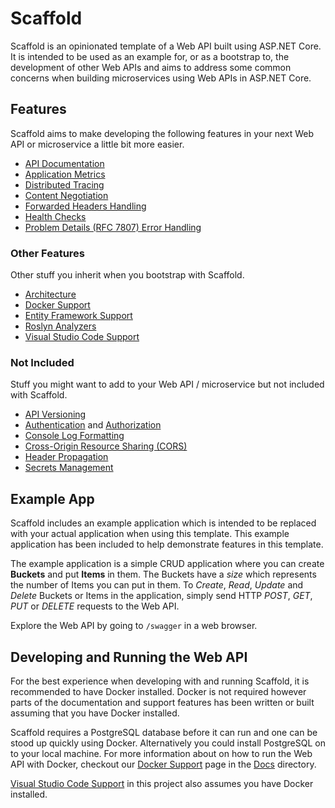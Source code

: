 # Scaffold

Scaffold is an opinionated template of a Web API built using ASP.NET Core. It is intended to be used as an example for, or as a bootstrap to, the development of other Web APIs and aims to address some common concerns when building microservices using Web APIs in ASP.NET Core.

## Features

Scaffold aims to make developing the following features in your next Web API or microservice a little bit more easier.

- [API Documentation](Docs/ApiDocumentation.md)
- [Application Metrics](Docs/ApplicationMetrics.md)
- [Distributed Tracing](Docs/DistributedTracing.md)
- [Content Negotiation](Docs/ContentNegotiation.md)
- [Forwarded Headers Handling](Docs/ForwardedHeadersHandling.md)
- [Health Checks](Docs/HealthChecks.md)
- [Problem Details (RFC 7807) Error Handling](Docs/ProblemDetails.md)

### Other Features

Other stuff you inherit when you bootstrap with Scaffold.

- [Architecture](Docs/Architecture.md)
- [Docker Support](Docs/Docker.md)
- [Entity Framework Support](Docs/EntityFramework.md)
- [Roslyn Analyzers](Docs/RoslynAnalyzers.md)
- [Visual Studio Code Support](Docs/VisualStudioCode.md)

### Not Included

Stuff you might want to add to your Web API / microservice but not included with Scaffold.

- [API Versioning](https://github.com/Microsoft/aspnet-api-versioning)
- [Authentication](https://docs.microsoft.com/aspnet/core/security/authentication) and [Authorization](https://docs.microsoft.com/aspnet/core/security/authorization)
- [Console Log Formatting](https://docs.microsoft.com/dotnet/core/extensions/console-log-formatter)
- [Cross-Origin Resource Sharing (CORS)](https://docs.microsoft.com/aspnet/core/security/cors)
- [Header Propagation](https://docs.microsoft.com/aspnet/core/fundamentals/http-requests#header-propagation-middleware)
- [Secrets Management](https://docs.microsoft.com/aspnet/core/security/app-secrets)

## Example App

Scaffold includes an example application which is intended to be replaced with your actual application when using this template. This example application has been included to help demonstrate features in this template.

The example application is a simple CRUD application where you can create **Buckets** and put **Items** in them. The Buckets have a _size_ which represents the number of Items you can put in them. To _Create_, _Read_, _Update_ and _Delete_ Buckets or Items in the application, simply send HTTP _POST_, _GET_, _PUT_ or _DELETE_ requests to the Web API.

Explore the Web API by going to `/swagger` in a web browser.

## Developing and Running the Web API

For the best experience when developing with and running Scaffold, it is recommended to have Docker installed. Docker is not required however parts of the documentation and support features has been written or built assuming that you have Docker installed.

Scaffold requires a PostgreSQL database before it can run and one can be stood up quickly using Docker. Alternatively you could install PostgreSQL on to your local machine. For more information about on how to run the Web API with Docker, checkout our [Docker Support](Docs/Docker.md) page in the [Docs](Docs) directory.

[Visual Studio Code Support](Docs/VisualStudioCode.md) in this project also assumes you have Docker installed.
